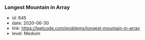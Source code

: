 ### Longest Mountain in Array

* id: 845
* date: 2020-06-30
* link: https://leetcode.com/problems/longest-mountain-in-array
* level: Medium
